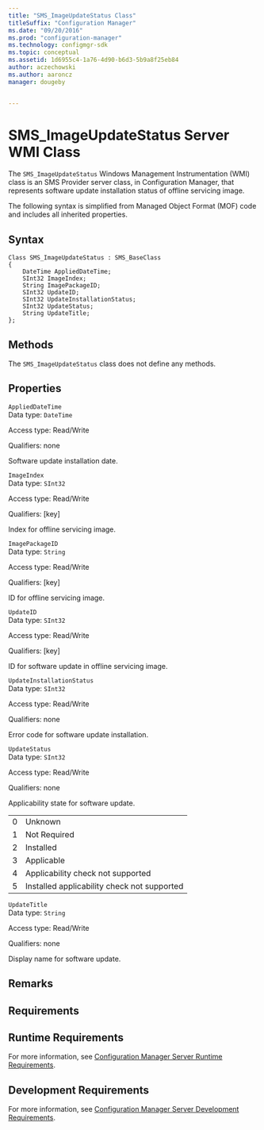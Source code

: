 ```yaml
---
title: "SMS_ImageUpdateStatus Class"
titleSuffix: "Configuration Manager"
ms.date: "09/20/2016"
ms.prod: "configuration-manager"
ms.technology: configmgr-sdk
ms.topic: conceptual
ms.assetid: 1d6955c4-1a76-4d90-b6d3-5b9a8f25eb84
author: aczechowski
ms.author: aaroncz
manager: dougeby


---
```

# SMS_ImageUpdateStatus Server WMI Class
The `SMS_ImageUpdateStatus` Windows Management Instrumentation (WMI) class is an SMS Provider server class, in Configuration Manager, that represents software update installation status of offline servicing image.  

 The following syntax is simplified from Managed Object Format (MOF) code and includes all inherited properties.  

## Syntax  

```  
Class SMS_ImageUpdateStatus : SMS_BaseClass  
{  
    DateTime AppliedDateTime;  
    SInt32 ImageIndex;  
    String ImagePackageID;  
    SInt32 UpdateID;  
    SInt32 UpdateInstallationStatus;  
    SInt32 UpdateStatus;  
    String UpdateTitle;  
};  
```  

## Methods  
 The `SMS_ImageUpdateStatus` class does not define any methods.  

## Properties  
 `AppliedDateTime`  
 Data type: `DateTime`  

 Access type: Read/Write  

 Qualifiers: none  

 Software update installation date.  

 `ImageIndex`  
 Data type: `SInt32`  

 Access type: Read/Write  

 Qualifiers: [key]  

 Index for offline servicing image.  

 `ImagePackageID`  
 Data type: `String`  

 Access type: Read/Write  

 Qualifiers: [key]  

 ID for offline servicing image.  

 `UpdateID`  
 Data type: `SInt32`  

 Access type: Read/Write  

 Qualifiers: [key]  

 ID for software update in offline servicing image.  

 `UpdateInstallationStatus`  
 Data type: `SInt32`  

 Access type: Read/Write  

 Qualifiers: none  

 Error code for software update installation.  

 `UpdateStatus`  
 Data type: `SInt32`  

 Access type: Read/Write  

 Qualifiers: none  

 Applicability state for software update.  

|||  
|-|-|  
|0|Unknown|  
|1|Not Required|  
|2|Installed|  
|3|Applicable|  
|4|Applicability check not supported|  
|5|Installed applicability check not supported|  

 `UpdateTitle`  
 Data type: `String`  

 Access type: Read/Write  

 Qualifiers: none  

 Display name for software update.  

## Remarks  

## Requirements  

## Runtime Requirements  
 For more information, see [Configuration Manager Server Runtime Requirements](../../../develop/core/reqs/server-runtime-requirements.md).  

## Development Requirements  
 For more information, see [Configuration Manager Server Development Requirements](../../../develop/core/reqs/server-development-requirements.md).
